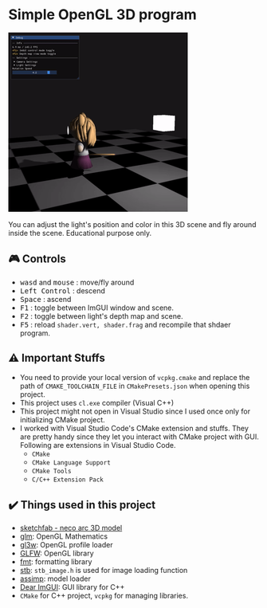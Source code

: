 # Simple OpenGL 3D program
![demo gif](demo.gif)

You can adjust the light's position and color in this 3D scene and fly around inside the scene. Educational purpose only.

## 🎮&#xFE0F; Controls
- <kbd>wasd</kbd> and <kbd>mouse</kbd> : move/fly around
- <kbd>Left Control</kbd> : descend
- <kbd>Space</kbd> : ascend
- <kbd>F1</kbd> : toggle between ImGUI window and scene.
- <kbd>F2</kbd> : toggle between light's depth map and scene.
- <kbd>F5</kbd> : reload `shader.vert, shader.frag` and recompile that shdaer program.

## ⚠&#xFE0F; Important Stuffs
- You need to provide your local version of `vcpkg.cmake` and replace the path of `CMAKE_TOOLCHAIN_FILE` in `CMakePresets.json` when opening this project.
- This project uses `cl.exe` compiler (Visual C++)
- This project might not open in Visual Studio since I used once only for initializing CMake project.
- I worked with Visual Studio Code's CMake extension and stuffs. They are pretty handy since they let you interact with CMake project with GUI. Following are extensions in Visual Studio Code.
    - `CMake`
    - `CMake Language Support`
    - `CMake Tools`
    - `C/C++ Extension Pack`

## ✔&#xFE0F; Things used in this project
- [sketchfab - neco arc 3D model](https://sketchfab.com/3d-models/neco-arc-8bcd385adec44fdf8ebfc63bcdf5b28c)
- [glm](https://github.com/g-truc/glm): OpenGL Mathematics
- [gl3w](https://github.com/skaslev/gl3w): OpenGL profile loader
- [GLFW](https://www.glfw.org/): OpenGL library
- [fmt](https://github.com/fmtlib/fmt): formatting library
- [stb](https://github.com/nothings/stb): `stb_image.h` is used for image loading function
- [assimp](https://github.com/assimp/assimp): model loader
- [Dear ImGUI](https://github.com/ocornut/imgui): GUI library for C++
- `CMake` for C++ project, `vcpkg` for managing libraries.